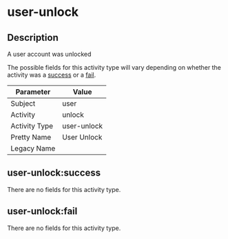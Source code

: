user-unlock
===========

Description
-----------
A user account was unlocked

The possible fields for this activity type will vary depending on whether the activity was a [success](#user-unlocksuccess) or a [fail](#user-unlockfail).

| Parameter     | Value       |
| ------------- | ----------- |
| Subject       | user        |
| Activity      | unlock      |
| Activity Type | user-unlock |
| Pretty Name   | User Unlock |
| Legacy Name   |             |

user-unlock:success
-------------------

There are no fields for this activity type.


user-unlock:fail
----------------

There are no fields for this activity type.
